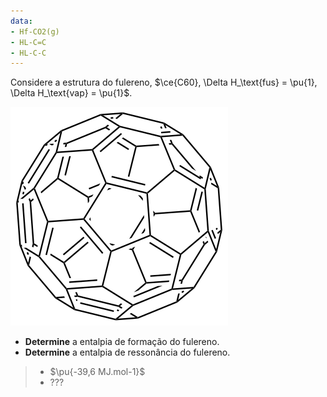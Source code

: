 ```yaml
---
data:
- Hf-CO2(g)
- HL-C=C
- HL-C-C
---
```

Considere a estrutura do fulereno, $\ce{C60}, \Delta H_\text{fus} = \pu{1},  \Delta H_\text{vap} = \pu{1}$.

![Fulereno](2A46-1M.svg)

- **Determine** a entalpia de formação do fulereno.
- **Determine** a entalpia de ressonância do fulereno.

> - $\pu{-39,6 MJ.mol-1}$
> - ??? 

